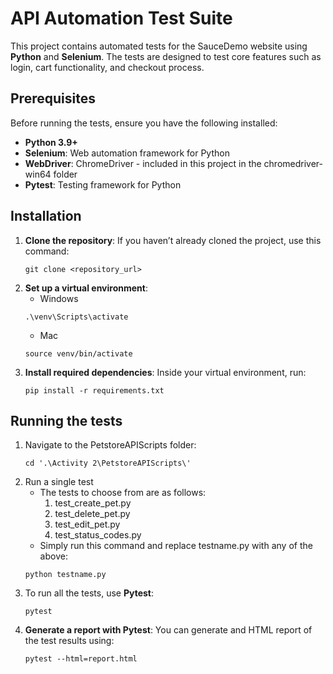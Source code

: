 # API Automation Test Suite

This project contains automated tests for the SauceDemo website using **Python** and **Selenium**. The tests are designed to test core features such as login, cart functionality, and checkout process.

## Prerequisites

Before running the tests, ensure you have the following installed:

- **Python 3.9+**
- **Selenium**: Web automation framework for Python
- **WebDriver**: ChromeDriver - included in this project in the chromedriver-win64 folder
- **Pytest**: Testing framework for Python

## Installation

1. **Clone the repository**:
    If you haven’t already cloned the project, use this command:
    ```
    git clone <repository_url>
    ```
2. **Set up a virtual environment**:
    - Windows
    ```
    .\venv\Scripts\activate
    ```
    - Mac
    ```
    source venv/bin/activate
    ```
3. **Install required dependencies**: Inside your virtual environment, run:
    ```
    pip install -r requirements.txt
    ```

## Running the tests

1. Navigate to the PetstoreAPIScripts folder:
    ```
    cd '.\Activity 2\PetstoreAPIScripts\'
    ```
2. Run a single test
    - The tests to choose from are as follows:
        1. test_create_pet.py
        2. test_delete_pet.py
        3. test_edit_pet.py
        4. test_status_codes.py
    - Simply run this command and replace testname.py with any of the above:
    ```
    python testname.py
    ```
3. To run all the tests, use **Pytest**:
    ```
    pytest
    ```
4. **Generate a report with Pytest**: You can generate and HTML report of the test results using:
    ```
    pytest --html=report.html
    ```